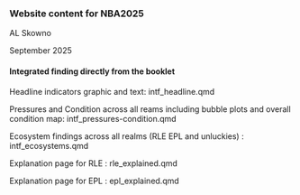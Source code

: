 ### Website content for NBA2025

AL Skowno

September 2025

#### Integrated finding directly from the booklet

Headline indicators graphic and text: intf_headline.qmd

Pressures and Condition across all reams including bubble plots and overall condition map: intf_pressures-condition.qmd

Ecosystem findings across all realms (RLE EPL and unluckies) : intf_ecosystems.qmd

Explanation page for RLE : rle_explained.qmd

Explanation page for EPL : epl_explained.qmd
